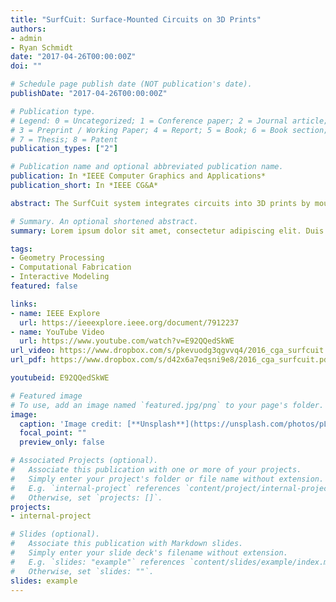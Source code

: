 ```yaml
---
title: "SurfCuit: Surface-Mounted Circuits on 3D Prints"
authors:
- admin
- Ryan Schmidt
date: "2017-04-26T00:00:00Z"
doi: ""

# Schedule page publish date (NOT publication's date).
publishDate: "2017-04-26T00:00:00Z"

# Publication type.
# Legend: 0 = Uncategorized; 1 = Conference paper; 2 = Journal article;
# 3 = Preprint / Working Paper; 4 = Report; 5 = Book; 6 = Book section;
# 7 = Thesis; 8 = Patent
publication_types: ["2"]

# Publication name and optional abbreviated publication name.
publication: In *IEEE Computer Graphics and Applications*
publication_short: In *IEEE CG&A*

abstract: The SurfCuit system integrates circuits into 3D prints by mounting them on the printed surface. SurfCuit does not require tedious circuit casing design or expensive setups, allowing users to build complex, highly conductive circuit patterns for consumer-level desktop fused decomposition modeling (FDM) 3D printers and thus expediting the process of circuit construction for 3D models.

# Summary. An optional shortened abstract.
summary: Lorem ipsum dolor sit amet, consectetur adipiscing elit. Duis posuere tellus ac convallis placerat. Proin tincidunt magna sed ex sollicitudin condimentum.

tags:
- Geometry Processing
- Computational Fabrication
- Interactive Modeling
featured: false

links:
- name: IEEE Explore
  url: https://ieeexplore.ieee.org/document/7912237
- name: YouTube Video
  url: https://www.youtube.com/watch?v=E92QQedSkWE
url_video: https://www.dropbox.com/s/pkevuodg3qgvvq4/2016_cga_surfcuit.mp4?dl=0  
url_pdf: https://www.dropbox.com/s/d42x6a7eqsni9e8/2016_cga_surfcuit.pdf?dl=0

youtubeid: E92QQedSkWE

# Featured image
# To use, add an image named `featured.jpg/png` to your page's folder. 
image:
  caption: 'Image credit: [**Unsplash**](https://unsplash.com/photos/pLCdAaMFLTE)'
  focal_point: ""
  preview_only: false

# Associated Projects (optional).
#   Associate this publication with one or more of your projects.
#   Simply enter your project's folder or file name without extension.
#   E.g. `internal-project` references `content/project/internal-project/index.md`.
#   Otherwise, set `projects: []`.
projects:
- internal-project

# Slides (optional).
#   Associate this publication with Markdown slides.
#   Simply enter your slide deck's filename without extension.
#   E.g. `slides: "example"` references `content/slides/example/index.md`.
#   Otherwise, set `slides: ""`.
slides: example
---
```


<!--
{{% alert note %}}
Click the *Cite* button above to demo the feature to enable visitors to import publication metadata into their reference management software.
{{% /alert %}}

{{% alert note %}}
Click the *Slides* button above to demo Academic's Markdown slides feature.
{{% /alert %}}

Supplementary notes can be added here, including [code and math](https://sourcethemes.com/academic/docs/writing-markdown-latex/).
-->
